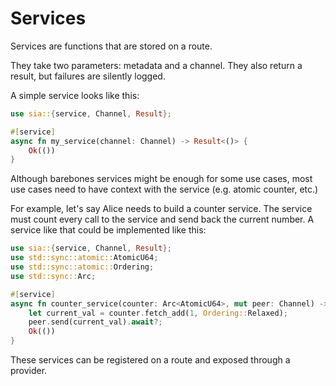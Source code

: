 # Services

Services are functions that are stored on a route.

They take two parameters: metadata and a channel.
They also return a result, but failures are silently logged.

A simple service looks like this:
```rust , no_run
use sia::{service, Channel, Result};

#[service]
async fn my_service(channel: Channel) -> Result<()> {
    Ok(())
}
```

Although barebones services might be enough for some use cases,
most use cases need to have context with the service (e.g. atomic counter, etc.)

For example, let's say Alice needs to build a counter service.
The service must count every call to the service and send back the current number.
A service like that could be implemented like this:
```rust , no_run
use sia::{service, Channel, Result};
use std::sync::atomic::AtomicU64;
use std::sync::atomic::Ordering;
use std::sync::Arc;

#[service]
async fn counter_service(counter: Arc<AtomicU64>, mut peer: Channel) -> Result<()> {
    let current_val = counter.fetch_add(1, Ordering::Relaxed);
    peer.send(current_val).await?;
    Ok(())
}
```

These services can be registered on a route and exposed through a provider.

